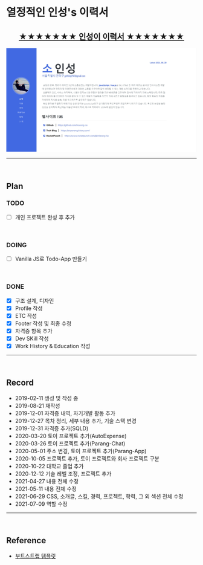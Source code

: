 # 열정적인 인성's 이력서

<div align=center>

## [★★★★★★★ 인성이 이력서 ★★★★★★★](https://inseong-so.github.io)
![new_resume_main](img/banner2.jpg)

</div>

<hr>
<br>

## Plan
### TODO
- [ ] 개인 프로젝트 완성 후 추가

<br>

### DOING
- [ ] Vanilla JS로 Todo-App 만들기

<br>

### DONE
- [x] 구조 설계, 디자인
- [x] Profile 작성
- [x] ETC 작성
- [x] Footer 작성 및 최종 수정
- [x] 자격증 항목 추가
- [x] Dev SKill 작성
- [x] Work History & Education 작성

<hr>
<br>

## Record
- 2019-02-11 생성 및 작성 중
- 2019-08-21 재작성
- 2019-12-01 자격증 내역, 자기개발 활동 추가
- 2019-12-27 목차 정리, 세부 내용 추가, 기술 스택 변경
- 2019-12-31 자격증 추가(SQLD)
- 2020-03-20 토이 프로젝트 추가(AutoExpense)
- 2020-03-26 토이 프로젝트 추가(Parang-Chat)
- 2020-05-01 주소 변경, 토이 프로젝트 추가(Parang-App)
- 2020-10-05 프로젝트 추가, 토이 프로젝트와 회사 프로젝트 구분
- 2020-10-22 대학교 졸업 추가
- 2020-12-12 기술 레벨 조정, 프로젝트 추가
- 2021-04-27 내용 전체 수정
- 2021-05-11 내용 전체 수정
- 2021-06-29 CSS, 소개글, 스킬, 경력, 프로젝트, 학력, 그 외 섹션 전체 수정
- 2021-07-09 역할 수정

<hr>
<br>

## Reference
- [부트스트랩 템플릿](https://startbootstrap.com/themes/resume/)

<br>
